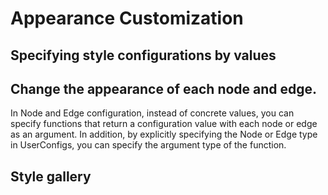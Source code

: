 # Appearance Customization

## Specifying style configurations by values

<demo-tabs :demo-height="500">
<template v-slot:demo>
  <DemoDirect />
</template>
<template v-slot:source>

  <<< @/.vitepress/components/appearance/Direct.vue

</template>
</demo-tabs>

## Change the appearance of each node and edge.

In Node and Edge configuration, instead of concrete values,
you can specify functions that return a configuration value
with each node or edge as an argument.
In addition, by explicitly specifying the Node or Edge type in
UserConfigs, you can specify the argument type of the function.

<demo-tabs>
<template v-slot:demo>
  <DemoEachObject />
</template>
<template v-slot:source>

  <<< @/.vitepress/components/appearance/EachObject.vue

</template>
</demo-tabs>

## Style gallery

<demo-tabs :use-data="true">
<template v-slot:demo>
  <DemoStyle1 />
</template>
<template v-slot:source>

  <<< @/.vitepress/components/appearance/gallery/Style1.vue

</template>
<template v-slot:data>

  <<< @/.vitepress/components/appearance/gallery/data.ts

</template>
</demo-tabs>

<script setup>
import DemoStyle1 from '../.vitepress/components/appearance/gallery/Style1.vue'
</script>

